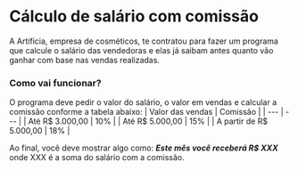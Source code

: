 # Cálculo de salário com comissão
A Artificia, empresa de cosméticos, te contratou para fazer um programa que calcule o salário das vendedoras e elas já saibam antes quanto vão ganhar com base nas vendas realizadas.

### Como vai funcionar?
O programa deve pedir o valor do salário, o valor em vendas e calcular a comissão conforme a tabela abaixo:
| Valor das vendas | Comissão |
| --- | --- |
| Até R$ 3.000,00 | 10% |
| Até R$ 5.000,00 | 15% |
| A partir de R$ 5.000,00 | 18% |

Ao final, você deve mostrar algo como:
***Este mês você receberá R$ XXX***
onde XXX é a soma do salário com a comissão.